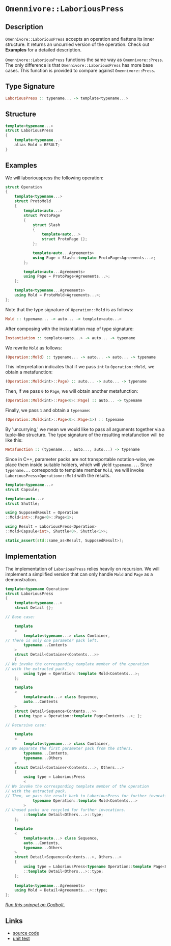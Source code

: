 <!-- Copyright 2024 Feng Mofan
SPDX-License-Identifier: Apache-2.0 -->

# `Omennivore::LaboriousPress`

## Description

`Omennivore::LaboriousPress` accepts an operation and flattens its inner structure. It returns an uncurried version of the operation. Check out **Examples** for a detailed description.

`Omennivore::LaboriousPress` functions the same way as `Omennivore::Press`.
The only difference is that `Omennivore::LaboriousPress` has more base cases.
This function is provided to compare against `Omennivore::Press`.

## Type Signature

```Haskell
LaboriousPress :: typename... -> template<typename...>
```

## Structure

```C++
template<typename...>
struct LaboriousPress
{
    template<typename...>
    alias Mold = RESULT;
}
```

## Examples

We will laboriouspress the following operation:

```C++
struct Operation
{
    template<typename...>
    struct ProtoMold
    {
        template<auto...>
        struct ProtoPage 
        {
            struct Slash
            {
                template<auto...>
                struct ProtoPage {};
            };

            template<auto...Agreements>
            using Page = Slash::template ProtoPage<Agreements...>;
        };

        template<auto...Agreements>
        using Page = ProtoPage<Agreements...>;
    };

    template<typename...Agreements>
    using Mold = ProtoMold<Agreements...>;
};
```

Note that the type signature of `Operation::Mold` is as follows:

```Haskell
Mold :: typename... -> auto... -> template<auto...>
```

After composing with the instantiation map of type signature:

```Haskell
Instantiation :: template<auto...> -> auto... -> typename
```

We rewrite `Mold` as follows:

```Haskell
(Operation::Mold) :: typename... -> auto... -> auto... -> typename
```

This interpretation indicates that if we pass `int` to `Operation::Mold,` we obtain a metafunction:

```Haskell
(Operation::Mold<int>::Page) :: auto... -> auto... -> typename
```

Then, if we pass `0` to `Page`, we will obtain another metafunction:

```Haskell
(Operation::Mold<int>::Page<0>::Page) :: auto... -> typename
```

Finally, we pass `1` and obtain a `typename`:

```Haskell
(Operation::Mold<int>::Page<0>::Page<1>) :: typename
```

By 'uncurrying,' we mean we would like to pass all arguments together via a tuple-like structure.
The type signature of the resulting metafunction will be like this:

```Haskell
Metafunction :: (typename..., auto..., auto...) -> typename
```

Since in C++, parameter packs are not transportable notation-wise, we place them inside suitable holders, which will yield `typename...`. Since `typename...` corresponds to template member `Mold`, we will invoke `LaboriousPress<Operation>::Mold` with the results.

```C++
template<typename...>
struct Capsule;

template<auto...>
struct Shuttle;

using SupposedResult = Operation
::Mold<int>::Page<0>::Page<1>;

using Result = LaboriousPress<Operation>
::Mold<Capsule<int>, Shuttle<0>, Shuttle<1>>;

static_assert(std::same_as<Result, SupposedResult>);
```

## Implementation

The implementation of `LaboriousPress` relies heavily on recursion.
We will implement a simplified version that can only handle `Mold` and `Page` as a demonstration.

```C++
template<typename Operation>
struct LaboriousPress
{
    template<typename...>
    struct Detail {};

// Base case:

    template
    <
        template<typename...> class Container,
// There is only one parameter pack left.
        typename...Contents
    >
    struct Detail<Container<Contents...>>
    {
// We invoke the corresponding template member of the operation
// with the extracted pack.
        using type = Operation::template Mold<Contents...>; 
    };

    template
    <
        template<auto...> class Sequence,
        auto...Contents
    >
    struct Detail<Sequence<Contents...>>
    { using type = Operation::template Page<Contents...>; };

// Recursive case:

    template
    <
        template<typename...> class Container,
// We separate the first parameter pack from the others.
        typename...Contents,
        typename...Others
    >
    struct Detail<Container<Contents...>, Others...>
    {
        using type = LaboriousPress
        <
// We invoke the corresponding template member of the operation
// with the extracted pack.
// Then, we pass the result back to LaboriousPress for further invocations.
            typename Operation::template Mold<Contents...>
        >
// Unused packs are recycled for further invocations.
        ::template Detail<Others...>::type;
    };

    template
    <
        template<auto...> class Sequence,
        auto...Contents,
        typename...Others
    >
    struct Detail<Sequence<Contents...>, Others...>
    {
        using type = LaboriousPress<typename Operation::template Page<Contents...>>
        ::template Detail<Others...>::type;
    };
    
    template<typename...Agreements>
    using Mold = Detail<Agreements...>::type;
};
```

[*Run this snippet on Godbolt.*](https://godbolt.org/#z:OYLghAFBqd5QCxAYwPYBMCmBRdBLAF1QCcAaPECAMzwBtMA7AQwFtMQByARg9KtQYEAysib0QXACx8BBAKoBnTAAUAHpwAMvAFYTStJg1DIApACYAQuYukl9ZATwDKjdAGFUtAK4sGIAKwAzKSuADJ4DJgAcj4ARpjEElxmpAAOqAqETgwe3r4BwemZjgLhkTEs8YlcybaY9iUMQgRMxAS5Pn5BdQ3Zza0EZdFxCUkpCi1tHfndEwNDFVVjAJS2qF7EyOwcBJgsqQa7JoFuBACeqYysmADUAPKXxEyNx9gmGgCCE8ReDjehTFiJCcXgUymImAUCneHxMAHYrJ8bsibrt9odMMdThcrmwAHQE14wlE3b6/Ag3AAimBadBu8KscMpx0RsM%2BAHp2TcLEwlDdREoQDDiSi0QdnpikSisSKScixRisedLsx8YTAth%2BQYoTcPIImBEEqQYZybgAVBAJW54BQ3AS0M52yI3VKta67YgupjIADWN3oVAIeNlcuVuMwBLxet2gmhUuRRPjpIIPz%2B1NptCx0YNkWIWdkjAICkjRI1IYZJq5AHVrQwAG6oH23AiW/kkCEKdIMfBGVF7cW7G5sSoJO1UVGt1CPZ7ZSs3ADuhAQE9umFUKe9u3QXt9waTJNBEWAqJx9MClPu08aIBAColNwAsp50PnBIXi%2Bq3oELPSk/Dmd%2BwpJneRx/icIYkiBmInEwXhECWGparytpCJgACOXiMFsxr7iisHwQS0bvuWZZJmSaY0gamYnKhGFYdBbhEbGCFfm8f4Ijch69mGZ4Xg8CQzs4t79hiNzKEwwAMUxRYsSy9JMiyQEfKaABKmDIBsmR1rcArsEpkEiRKJFuBBoqGUcJxhqqEafkhOrZoaZBzjWpKYK6TyDi2tw0MQExek8bAejufpUMQqAsCudpeb5e4fHKoo4tZkbSQoOFxfFJ4qtckZ3NFcbpQmpEFcmqYUumVGvrSuaVe%2BLGkPceWyexrIZZxmTcaexwXgCQLECCYIdvlrUyhy1a1g2TaRWgxAdl2PbHlBQ57FUY6RVOAkvKNC5LpFa4bg4mDbq6u5zhajD1fOtyujqXk3B2Xi0BSsTen6RD/ICwLrANkK2vwnpUBs0U3BEDaiI0xamfFVnXJeG3ZDei1PrQL4nClTXFSSibKVycgMKCh3BbarS3BCyBnMg9Dbn9NwA20lqeiDqBg9kEO4ciCPmbc5V0FiuX0x%2BwYagjOKKexAGsiGUHGZDfbokZMFwagLF2Sh6GYQw2Ey/hSuEQWsZpa10NqnifMJEN0pFSS5FlZRPM0Wr9E1cxn71abMWfuWCIy1xC2dee729f14I/UqiUw/xHnw8JcuDuJklOzJHuWxlHMx1ztvUW4bsC68wuXKLxX/gXmPAZzodZcbHzABCezEcnyI%2B4%2Bz68VSGdYlXNdsM7gvYHn0ESwpgGfCaABUY/jxP7Kj2PZrYEIZrj1PHITyvI9L2ysJmIEEQU14WBnm4cF0IQZxYzC1uw5HAjCl7pdp%2BX4bo1bKbkmJYVEEjL7NTLUsKwRPcywvuCVARA463BlhWNmcoL5CG1AgGWmNb4Y1amZe%2Bf8dYAKga1IB79UBgPkoycWCDpSDwllg1BA4GLa0jB3TAtdYxYxQSiRu%2BCuo3FgbyJA0dKFvxAXgiSDFaH0MTgAoeyCEykP0hlX%2BbhqEEiEV3IsjCMosIES3YBoCBHt2rnQxROcyxiMQUQ4ed9KEPySvInRwjoT1zakeJuyN1G4M/tozutUk4D2MRvGRRsbKYK%2BC/P4sjUgKAev3JSMi5H%2BJgQgOCBB6AFxhI3IQXhUhFEOmpUJj0W4R0EgwGEN4XEnAiAQXOIAwFYg0GUipJwuCljIR8RumSHoUjYT1T6oJg5Ql5leWcRVCnPizEwEJYSsQlNePVIQsSCDxIYlUjUkzpmzKxHUgxX4GlzEcMgAA%2BshBIBAIATHQDeBQ1xdk2LcM0x6kzUnpPQFc0pGplgFw4KsWgnB/C8D8NwXgqBOAmUsNYUk6xNjgK3jwUgBBNCvNWD6AIkg8QaEkFwOEgQND%2BA0GYAAbFiswAAOPF%2BhOCSF4CwCQGgNCkG%2BVoUgfyOC8AUCASlUKOBaFWHAWAMBEAgHWAQVIcFyCUDQPsOgCQojXE4KoPFWKAC0WLJA3GAMgZANwpB4jMLwQ6hBgTHK4DIQQIgxDsCkPq%2BQSg1DQtILoPV84nipE4DwN5HyvmWrpXcOC/KKSoHHFK2V8rFXKtVQiswNwIAeBFfQT05hAhcGWLwFlbLSAQCQMK1IoqyAUAgKm9NIBgBSBSDQR6ZtKCxEtbECIrQzgOt4OW5gxAzh3FiNodSLKIXCsUXcBgDpLVYFiF4YAsjaC0EZT80gWAWCGGAOIVlvB8Ck0cNpEdNK1zqTgtsCFJT6iWtoHgWITx60eCwJalMeAyWju0sQIEShqQTqMDuow0LVhUAMMABQAA1PAmB5z8W%2BRC/gBrRDiBNf%2Bs1Kh1AzqtXoAwD7TCAssPoXdjLICrCnODTgMqjldVg1YSwZgaWoAvX1LASGICrDsC2%2BGEBXDTD8HqsIhpFijD1UULIAgaN6BY40BYIxqg9AowIfoUxPCdD0ORhwfRJiDAYzx0Tkn2N6rmG0bjI5qhkZBVsCQTqOCfKpa6zgNxfVyoVUqlVaqQ0QFwNqqN4K42QsfasS0TAsCJFI6QOFkhAh4gAJyBDhJIJFZhJBYopf4LFXmiUcBJaQMlMa8RYq4FivFXm8UJf8Mi/wPmsW6Yg3ShlTK7MzvZVy5NPKPUCszdmyN4q2CcFaCwOscIZVMCQr2LgXm8RcERZq/ARAiN6BA4aoD0gQOKDA5a3QKRbXDOrVpnT1LfmcHdXyuCq06sNaay148bWOuItDeGtNkb6RbzMLZhNryk0pvCgdo0FWrs5rW41imk62tcEpYWj0jKIClog7Wyt1bSC/frY25tDh/vtsLJ27tEHe39sHcO/747J3TppXOiji7LUro0rsf7m73kQZ3Xuyth7tg0pPWeiFF6r2YBvUjo8j6%2BAvvfZ%2B79Kp/sDcA8a4bshRsWogxN/Qk6UDWGsAh2IJGUOpDQxwDDBAUaUmw9YPDvzCN4GI/AMj9R%2BN%2BCo92eTIRuzKaWMxjIrGcjCfyMb4o2RDdMb4%2BJgTcnze0bt40QTUnygyYU47vIzvFPu%2BGCpzTawNgadjRFubemOA3Aextp7rX2udY0KGyzvWjsxtO/Z0gjnnOUC01FmL7WkVwgy3CVFkhAvyr1fN2lnA8vMvpxy7lvLPWCqzXdqrEqOB1f9SwBQdYVV1m2xiCY3WrOq/67IQbnPTU8/AzS3QwQpv2p%2BbNl1OXFtla9eObvCre/95uIP9rw%2BKRhvb6OaNgQM%2BFYuygM/GahV35AP3tJ2zD/bOP7s4gLB5V8DoB9ktZaFa9a/2gODaTaLaYO4UHaXaVa0OmAfaA6Yg8Oo6iOd6JOs6eA86eA6OEGmOa6OOb4eONKBO%2B6ZwxOx6fU5OvAlOGQ1OewtOD61%2Bz6EkTOX6P6bOk%2BHOEgXOggs%2B42IAwQ0Gxgwu8GBO4utKkuLMnA7IRyQucGFgSutKKuauyGLulG1GTueg9GHugelupueunG1u0muhahDuAweuYmrukmNuvGfuFh1hxhRuamIexqq%2B2W%2BG%2BmO%2BQ4feA%2BQ%2BEofkFmPWJAaesa8ame2eowrmeO%2BeIAZg7WgQgQ/gGKyKFKCRcIiW7hC29Ktg%2BWZ2ywsKIAkg/g3m/geK2KXmkgXmqKvmXAghnAgQa%2BHh2ReRWmGqmRNezRmeF6mQzgkgQAA%3D)

## Links

- [source code](../../../../conceptrodon/omennivore/laborious_press.hpp)
- [unit test](../../../../tests/unit/omennivore/laborious_press.test.hpp)
